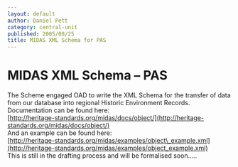 ```yaml
---
layout: default
author: Daniel Pett
category: central-unit
published: 2005/08/25
title: MIDAS XML Schema for PAS
---
```


MIDAS XML Schema – PAS
======================

The Scheme engaged OAD to write the XML Schema for the transfer of data from our database into regional Historic Environment 
Records. Documentation can be found here:  
[http://heritage-standards.org/midas/docs/object/](http://heritage-standards.org/midas/docs/object/)  
And an example can be found here:  
[http://heritage-standards.org/midas/examples/object\_example.xml](http://heritage-standards.org/midas/examples/object_example.xml)  
This is still in the drafting process and will be formalised soon…..